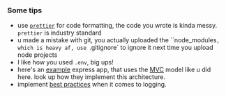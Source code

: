 ### Some tips 
- use [``prettier``](https://prettier.io/docs/en/options.html) for code formatting, the code you wrote is kinda messy.
``prettier`` is industry standard
- u made a mistake with git, you actually uploaded the ``node_modules`, which is heavy af, use `.gitignore` to ignore it next time you upload node projects 
- I like how you used ``.env``, big ups! 
- here's an [example](https://github.com/sahat/hackathon-starter) express app, that uses the [MVC](https://en.wikipedia.org/wiki/Model%E2%80%93view%E2%80%93controller) model like u did here.
look up how they implement this architecture.
- implement [best practices](https://cheatsheetseries.owasp.org/cheatsheets/Logging_Cheat_Sheet.html) when it comes to logging.

